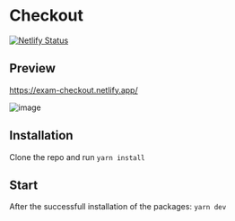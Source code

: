 # Checkout

[![Netlify Status](https://api.netlify.com/api/v1/badges/44bb4fab-1302-4b6a-85fa-3c57ce35380f/deploy-status)](https://app.netlify.com/sites/exam-checkout/deploys)

## Preview
https://exam-checkout.netlify.app/

![image](https://user-images.githubusercontent.com/20489253/173201624-71df31f3-e229-49a4-a1e2-ab6c0627441f.png)

## Installation

Clone the repo and run `yarn install`

## Start

After the successfull installation of the packages: `yarn dev`
